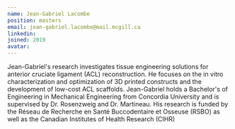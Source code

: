 ```yaml
---
name: Jean-Gabriel Lacombe
position: masters
email: jean-gabriel.lacombe@mail.mcgill.ca
linkedin:
joined: 2019
avatar:
---
```


Jean-Gabriel's research investigates tissue engineering solutions for anterior cruciate ligament (ACL) reconstruction. He focuses on the in vitro characterization and optimization of 3D printed constructs and the development of low-cost ACL scaffolds. Jean-Gabriel holds a Bachelor's of Engineering in Mechanical Engineering from Concordia University and is supervised by Dr. Rosenzweig and Dr. Martineau. His research is funded by the Réseau de Recherche en Santé Buccodentaire et Osseuse (RSBO) as well as the Canadian Institutes of Health Research (CIHR)

